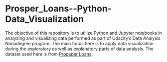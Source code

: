 # Prosper_Loans--Python-Data_Visualization

The objective of this repository is to utilize Python and Jupyter notebooks in analyzing and visualizing data performed as part of Udacity’s Data Analysis Nanodegree program. The main focus here is to apply data visualization during the exploratory as well as explanatory parts of data analysis. The dataset used here is from [Propsper Loans](https://www.prosper.com/).
